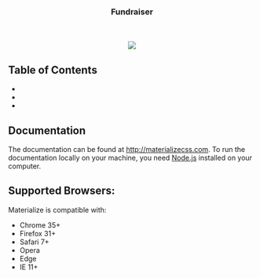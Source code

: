 
<h3 align="center">Fundraiser</h3>

<p align="center">
  <br>
  <a href="http://materializecss.com/"><strong></strong></a>
  <br>
  	<img src="https://badge.waffle.io/gdavida/fundraise.svg?columns=all">
</p>

## Table of Contents
- 
-
-

## Documentation
The documentation can be found at <http://materializecss.com>. To run the documentation locally on your machine, you need [Node.js](https://nodejs.org/en/) installed on your computer.

## Supported Browsers:
Materialize is compatible with:

- Chrome 35+
- Firefox 31+
- Safari 7+
- Opera
- Edge
- IE 11+

